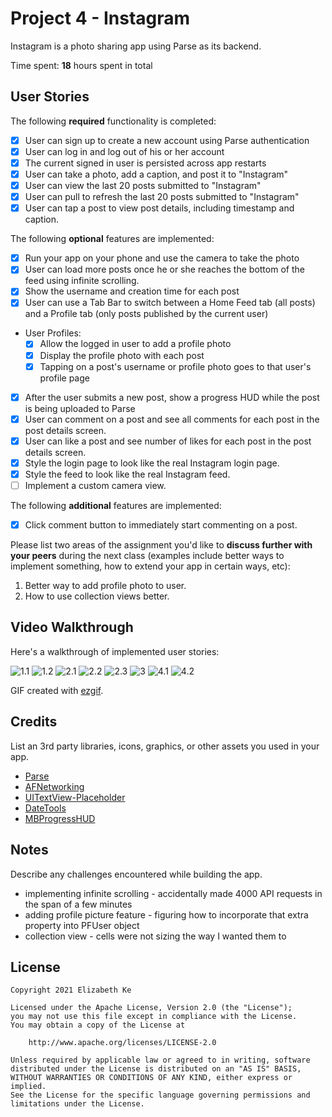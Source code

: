 # Project 4 - Instagram

Instagram is a photo sharing app using Parse as its backend.

Time spent: **18** hours spent in total

## User Stories

The following **required** functionality is completed:

- [x] User can sign up to create a new account using Parse authentication
- [x] User can log in and log out of his or her account
- [x] The current signed in user is persisted across app restarts
- [x] User can take a photo, add a caption, and post it to "Instagram"
- [x] User can view the last 20 posts submitted to "Instagram"
- [x] User can pull to refresh the last 20 posts submitted to "Instagram"
- [x] User can tap a post to view post details, including timestamp and caption.

The following **optional** features are implemented:

- [x] Run your app on your phone and use the camera to take the photo
- [x] User can load more posts once he or she reaches the bottom of the feed using infinite scrolling.
- [x] Show the username and creation time for each post
- [x] User can use a Tab Bar to switch between a Home Feed tab (all posts) and a Profile tab (only posts published by the current user)
- User Profiles:
  - [x] Allow the logged in user to add a profile photo
  - [x] Display the profile photo with each post
  - [x] Tapping on a post's username or profile photo goes to that user's profile page
- [x] After the user submits a new post, show a progress HUD while the post is being uploaded to Parse
- [x] User can comment on a post and see all comments for each post in the post details screen.
- [x] User can like a post and see number of likes for each post in the post details screen.
- [x] Style the login page to look like the real Instagram login page.
- [x] Style the feed to look like the real Instagram feed.
- [ ] Implement a custom camera view.

The following **additional** features are implemented:

- [x] Click comment button to immediately start commenting on a post.

Please list two areas of the assignment you'd like to **discuss further with your peers** during the next class (examples include better ways to implement something, how to extend your app in certain ways, etc):

1. Better way to add profile photo to user. 
2. How to use collection views better. 

## Video Walkthrough

Here's a walkthrough of implemented user stories:

![1.1](https://i.imgur.com/Ouj3NKx.gif)
![1.2](https://i.imgur.com/1XNgJ5G.gif)
![2.1](https://i.imgur.com/WDy95oB.gif)
![2.2](https://i.imgur.com/3SfjMWv.gif)
![2.3](https://i.imgur.com/vVee7b6.gif)
![3](https://i.imgur.com/GHB1NAb.gif)
![4.1](https://i.imgur.com/zJKqAmF.gif)
![4.2](https://i.imgur.com/vrHE9R5.gif)

GIF created with [ezgif](https://ezgif.com/video-to-gif).

## Credits

List an 3rd party libraries, icons, graphics, or other assets you used in your app.

- [Parse](https://docs.parseplatform.org/)
- [AFNetworking](https://github.com/AFNetworking/AFNetworking) 
- [UITextView-Placeholder](https://github.com/devxoul/UITextView-Placeholder)
- [DateTools](https://github.com/MatthewYork/DateTools)
- [MBProgressHUD](https://github.com/matej/MBProgressHUD)


## Notes

Describe any challenges encountered while building the app.
- implementing infinite scrolling - accidentally made 4000 API requests in the span of a few minutes
- adding profile picture feature - figuring how to incorporate that extra property into PFUser object
- collection view - cells were not sizing the way I wanted them to  

## License

    Copyright 2021 Elizabeth Ke

    Licensed under the Apache License, Version 2.0 (the "License");
    you may not use this file except in compliance with the License.
    You may obtain a copy of the License at

        http://www.apache.org/licenses/LICENSE-2.0

    Unless required by applicable law or agreed to in writing, software
    distributed under the License is distributed on an "AS IS" BASIS,
    WITHOUT WARRANTIES OR CONDITIONS OF ANY KIND, either express or implied.
    See the License for the specific language governing permissions and
    limitations under the License.
